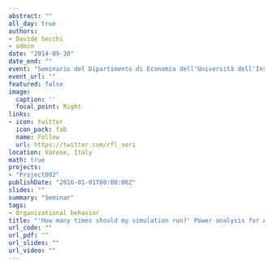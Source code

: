 ```yaml
---
abstract: ""
all_day: true
authors:
- Davide Secchi
- admin
date: "2014-09-30"
date_end: ""
event: "Seminario del Dipartimento di Economia dell'Università dell'Insubria"
event_url: ""
featured: false
image:
  caption: ''
  focal_point: Right
links:
- icon: twitter
  icon_pack: fab
  name: Follow
  url: https://twitter.com/rfl_seri
location: Varese, Italy
math: true
projects:
- "Project002"
publishDate: "2016-01-01T00:00:00Z"
slides: ""
summary: "Seminar"
tags:
- Organizational behavior
title: "'How many times should my simulation run?' Power analysis for Agent-Based Modeling"
url_code: ""
url_pdf: ""
url_slides: ""
url_video: ""
---
```

